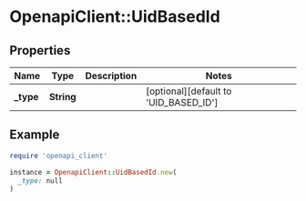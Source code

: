 # OpenapiClient::UidBasedId

## Properties

| Name | Type | Description | Notes |
| ---- | ---- | ----------- | ----- |
| **_type** | **String** |  | [optional][default to &#39;UID_BASED_ID&#39;] |

## Example

```ruby
require 'openapi_client'

instance = OpenapiClient::UidBasedId.new(
  _type: null
)
```

